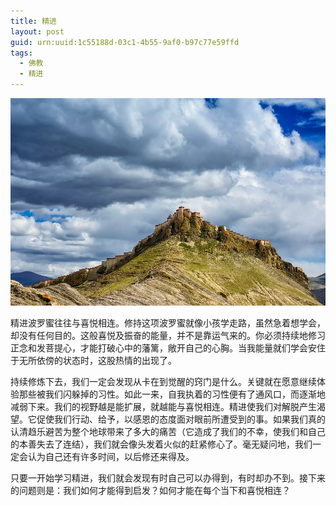 ```yaml
---
title: 精进
layout: post
guid: urn:uuid:1c55188d-03c1-4b55-9af0-b97c77e59ffd
tags:
  - 佛教
  - 精进 
---
```



[![](/media/files/2010/06/23/jjing.png)](https://bolg-1257385283.cos.ap-chengdu.myqcloud.com/2010/06/23/jjing.png)

精进波罗蜜往往与喜悦相连。修持这项波罗蜜就像小孩学走路，虽然急着想学会，却没有任何目的。这般喜悦及振奋的能量，并不是靠运气来的。你必须持续地修习正念和发菩提心，才能打破心中的藩篱，敞开自己的心胸。当我能量就们学会安住于无所依傍的状态时，这股热情的出现了。

持续修炼下去，我们一定会发现从卡在到觉醒的窍门是什么。关键就在愿意继续体验那些被我们闪躲掉的习性。如此一来，自我执着的习性便有了通风口，而逐渐地减弱下来。我们的视野越是能扩展，就越能与喜悦相连。精进使我们对解脱产生渴望。它促使我们行动、给予，以感恩的态度面对眼前所遭受到的事。如果我们真的认清趋乐避苦为整个地球带来了多大的痛苦（它造成了我们的不幸，使我们和自己的本善失去了连结），我们就会像头发着火似的赶紧修心了。毫无疑问地，我们一定会认为自己还有许多时间，以后修还来得及。

只要一开始学习精进，我们就会发现有时自己可以办得到，有时却办不到。接下来的问题则是：我们如何才能得到启发？如何才能在每个当下和喜悦相连？
